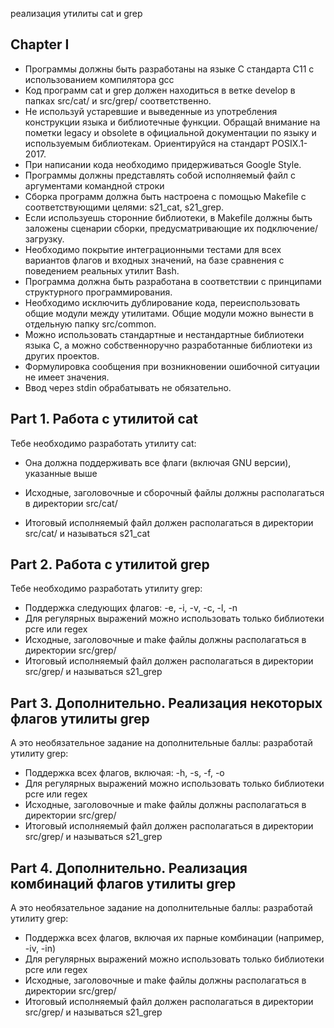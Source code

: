 реализация утилиты cat  и grep

## Chapter I

 - Программы должны быть разработаны на языке С стандарта C11 с использованием компилятора gcc
 - Код программ cat и grep должен находиться в ветке develop в папках src/cat/ и src/grep/ соответственно.
 - Не используй устаревшие и выведенные из употребления конструкции языка и библиотечные функции. Обращай внимание на пометки legacy и obsolete в официальной документации по языку и используемым библиотекам. Ориентируйся на стандарт POSIX.1-2017.
 - При написании кода необходимо придерживаться Google Style.
 - Программы должны представлять собой исполняемый файл с аргументами командной строки
 - Сборка программ должна быть настроена с помощью Makefile с соответствующими целями: s21_cat, s21_grep.
 - Если используешь сторонние библиотеки, в Makefile должны быть заложены сценарии сборки, предусматривающие их подключение/загрузку.
 - Необходимо покрытие интеграционными тестами для всех вариантов флагов и входных значений, на базе сравнения с поведением реальных утилит Bash.
 - Программа должна быть разработана в соответствии с принципами структурного программирования.
 - Необходимо исключить дублирование кода, переиспользовать общие модули между утилитами. Общие модули можно вынести в отдельную папку src/common.
 - Можно использовать стандартные и нестандартные библиотеки языка С, а можно собственноручно разработанные библиотеки из других проектов.
 - Формулировка сообщения при возникновении ошибочной ситуации не имеет значения.
 - Ввод через stdin обрабатывать не обязательно.


## Part 1. Работа с утилитой cat

  Тебе необходимо разработать утилиту cat:

- Она должна поддерживать все флаги (включая GNU версии), указанные выше

- Исходные, заголовочные и сборочный файлы должны располагаться в директории src/cat/
  
- Итоговый исполняемый файл должен располагаться в директории src/cat/ и называться s21_cat

## Part 2. Работа с утилитой grep

 Тебе необходимо разработать утилиту grep:

- Поддержка следующих флагов: -e, -i, -v, -c, -l, -n
- Для регулярных выражений можно использовать только библиотеки pcre или regex
- Исходные, заголовочные и make файлы должны располагаться в директории src/grep/
- Итоговый исполняемый файл должен располагаться в директории src/grep/ и называться s21_grep

## Part 3. Дополнительно. Реализация некоторых флагов утилиты grep

  А это необязательное задание на дополнительные баллы: разработай утилиту grep:

- Поддержка всех флагов, включая: -h, -s, -f, -o
- Для регулярных выражений можно использовать только библиотеки pcre или regex
- Исходные, заголовочные и make файлы должны располагаться в директории src/grep/
- Итоговый исполняемый файл должен располагаться в директории src/grep/ и называться s21_grep

 ## Part 4. Дополнительно. Реализация комбинаций флагов утилиты grep

 А это необязательное задание на дополнительные баллы: разработай утилиту grep:

- Поддержка всех флагов, включая их парные комбинации (например, -iv, -in)
- Для регулярных выражений можно использовать только библиотеки pcre или regex
- Исходные, заголовочные и make файлы должны располагаться в директории src/grep/
- Итоговый исполняемый файл должен располагаться в директории src/grep/ и называться s21_grep
